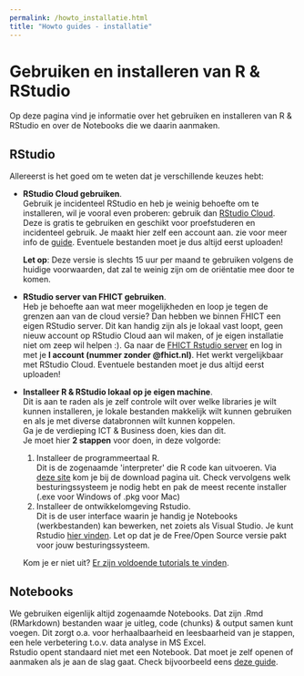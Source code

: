 ```yaml
---
permalink: /howto_installatie.html
title: "Howto guides - installatie"
---
```

# Gebruiken en installeren van R & RStudio
Op deze pagina vind je informatie over het gebruiken en installeren van R & RStudio en over de Notebooks die we daarin aanmaken. 

## RStudio
Allereerst is het goed om te weten dat je verschillende keuzes hebt:
- **RStudio Cloud gebruiken**.  
Gebruik je incidenteel RStudio en heb je weinig behoefte om te installeren, wil je vooral even proberen: gebruik dan [RStudio Cloud](https://rstudio.cloud/). Deze is gratis te gebruiken en geschikt voor proefstuderen en incidenteel gebruik. Je maakt hier zelf een account aan. zie voor meer info de [guide](https://rstudio.cloud/learn/guide). Eventuele bestanden moet je dus altijd eerst uploaden! 

    **Let op**: Deze versie is slechts 15 uur per maand te gebruiken volgens de huidige voorwaarden, dat zal te weinig zijn om de oriëntatie mee door te komen.

- **RStudio server van FHICT gebruiken**.  
Heb je behoefte aan wat meer mogelijkheden en loop je tegen de grenzen aan van de cloud versie? Dan hebben we binnen FHICT een eigen RStudio server. Dit kan handig zijn als je lokaal vast loopt, geen nieuw account op RStudio Cloud aan wil maken, of je eigen installatie niet om zeep wil helpen :). Ga naar de [FHICT Rstudio server](https://rstudio.app.fhict.nl/) en log in met je **I account (nummer zonder @fhict.nl)**. Het werkt vergelijkbaar met RStudio Cloud. Eventuele bestanden moet je dus altijd eerst uploaden! 

- **Installeer R & RStudio lokaal op je eigen machine**.  
Dit is aan te raden als je zelf controle wilt over welke libraries je wilt kunnen installeren, je lokale bestanden makkelijk wilt kunnen gebruiken en als je met diverse databronnen wilt kunnen koppelen.  
Ga je de verdieping ICT & Business doen, kies dan dit.  
Je moet hier **2 stappen** voor doen, in deze volgorde:
    1. Installeer de programmeertaal R.  
    Dit is de zogenaamde 'interpreter' die R code kan uitvoeren. Via [deze site](https://cloud.r-project.org/) kom je bij de download pagina uit. Check vervolgens welk besturingssysteem je nodig hebt en pak de meest recente installer (.exe voor Windows of .pkg voor Mac)
    2. Installeer de ontwikkelomgeving Rstudio.  
    Dit is de user interface waarin je handig je Notebooks (werkbestanden) kan bewerken, net zoiets als Visual Studio. Je kunt Rstudio [hier vinden](https://rstudio.com/products/rstudio/download/). Let op dat je de Free/Open Source versie pakt voor jouw besturingssysteem.  
    
    Kom je er niet uit? [Er zijn voldoende tutorials te vinden](https://bfy.tw/QRhs).

## Notebooks
We gebruiken eigenlijk altijd zogenaamde Notebooks. Dat zijn .Rmd (RMarkdown) bestanden waar je uitleg, code (chunks) & output samen kunt voegen. Dit zorgt o.a. voor herhaalbaarheid en leesbaarheid van je stappen, een hele verbetering t.o.v. data analyse in MS Excel.   
Rstudio opent standaard niet met een Notebook. Dat moet je zelf openen of aanmaken als je aan de slag gaat. Check bijvoorbeeld eens [deze guide](https://rmarkdown.rstudio.com/lesson-2.html).